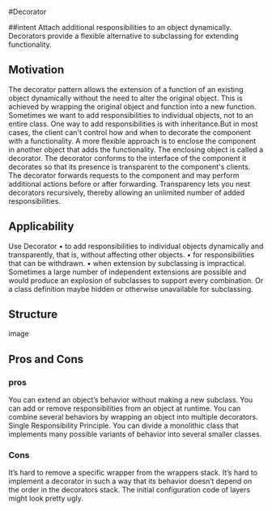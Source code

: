 #Decorator

##intent
Attach additional responsibilities to an object dynamically. Decorators provide a
flexible alternative to subclassing for extending functionality.


## Motivation
The decorator pattern allows the extension of a function of an existing object dynamically without the need to alter the original object. This is achieved by wrapping the original object and function into a new function.
Sometimes we want to add responsibilities to individual objects, not to an entire class.
One way to add responsibilities is with inheritance.But in most cases, the client can't control how and when to decorate the component with a functionality.
A more flexible approach is to enclose the component in another object that adds the functionality.
The enclosing object is called a decorator. The decorator conforms to the interface of the component it decorates so that its presence is transparent to the component's clients.
The decorator forwards requests to the component and may perform additional actions before or after forwarding.
Transparency lets you nest decorators recursively, thereby allowing an unlimited number of added responsibilities.

## Applicability
Use Decorator
• to add responsibilities to individual objects dynamically and transparently, that is, without affecting other objects.
• for responsibilities that can be withdrawn.
• when extension by subclassing is impractical. Sometimes a large number of independent extensions are possible and would produce an explosion of subclasses to support every combination. Or a class definition maybe hidden or otherwise unavailable for subclassing.

## Structure

image

## Pros and Cons

### pros
 You can extend an object’s behavior without making a new subclass.
 You can add or remove responsibilities from an object at runtime.
 You can combine several behaviors by wrapping an object into multiple decorators.
 Single Responsibility Principle. You can divide a monolithic class that implements many possible variants of behavior into several smaller classes.

 ### Cons
  It’s hard to remove a specific wrapper from the wrappers stack.
 It’s hard to implement a decorator in such a way that its behavior doesn’t depend on the order in the decorators stack.
 The initial configuration code of layers might look pretty ugly.